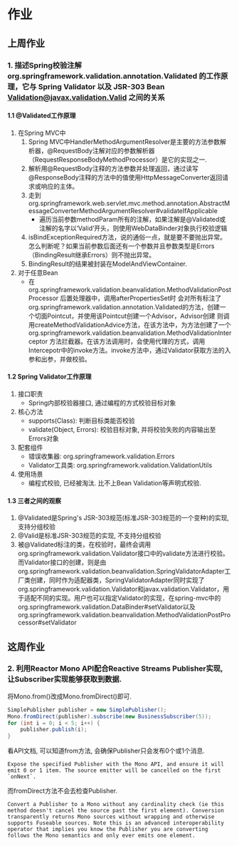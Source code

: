 # 作业
## 上周作业
### 1. 描述Spring校验注解org.springframework.validation.annotation.Validated 的⼯作原理，它与 Spring Validator 以及 JSR-303 Bean Validation@javax.validation.Valid 之间的关系

#### 1.1 @Validated工作原理
1. 在Spring MVC中
    1. Spring MVC中HandlerMethodArgumentResolver是主要的方法参数解析器，@RequestBody注解对应的参数解析器（RequestResponseBodyMethodProcessor）是它的实现之一.
    2. 解析用@RequestBody注释的方法参数并处理返回，通过读写@ResponseBody注释的方法中的值使用HttpMessageConverter返回请求或响应的主体。
    3. 走到org.springframework.web.servlet.mvc.method.annotation.AbstractMessageConverterMethodArgumentResolver#validateIfApplicable
        - 遍历当前参数methodParam所有的注解，如果注解是@Validated或注解的名字以‘Valid’开头，则使用WebDataBinder对象执行校验逻辑
    4. isBindExceptionRequired方法，说的通俗一点，就是要不要抛出异常。怎么判断呢？如果当前参数后面还有一个参数并且参数类型是Errors（BindingResult继承Errors）则不抛出异常。
    5. BindingResult的结果被封装在ModelAndViewContainer.
2. 对于任意Bean
    - 在org.springframework.validation.beanvalidation.MethodValidationPostProcessor 后置处理器中，调用afterPropertiesSet时 会对所有标注了org.springframework.validation.annotation.Validated的方法，创建一个切面Pointcut，并使用该Pointcut创建一个Advisor，Advisor创建 则调用createMethodValidationAdvice方法，在该方法中，为方法创建了一个org.springframework.validation.beanvalidation.MethodValidationInterceptor 方法拦截器。在该方法调用时，会使用代理的方式，调用Intercepotr中的invoke方法。invoke方法中，通过Validator获取方法的入参和出参，并做校验。

#### 1.2 Spring Validator工作原理
1. 接口职责
    - Spring内部校验器接口, 通过编程的方式校验目标对象
2. 核心方法
    - supports(Class): 判断目标类能否校验
    - validate(Object, Errors): 校验目标对象, 并将校验失败的内容输出至Errors对象
3. 配套组件
    - 错误收集器: org.springframework.validation.Errors
    - Validator工具类: org.springframework.validation.ValidationUtils
4. 使用场景
    - 编程式校验, 已经被淘汰. 比不上Bean Validation等声明式校验.

#### 1.3 三者之间的观察
1. @Validated是Spring's JSR-303规范(标准JSR-303规范的一个变种)的实现, 支持分组校验
2. @Valid是标准JSR-303规范的实现, 不支持分组校验
3. 被@Validated标注的类，在校验时，最终会调用org.springframework.validation.Validator接口中的validate方法进行校验。​ 而Validator接口的创建，则是由org.springframework.validation.beanvalidation.SpringValidatorAdapter工厂类创建，​ 同时作为适配器类，SpringValidatorAdapter同时实现了​ org.springframework.validation.Validator和javax.validation.Validator，用于适配不同的实现。​ 用户也可以指定Validator的实现，在spring-mvc中的org.springframework.validation.DataBinder#setValidator​ 以及org.springframework.validation.beanvalidation.MethodValidationPostProcessor#setValidator


## 这周作业
### 2. 利用Reactor Mono API配合Reactive Streams Publisher实现, 让Subscriber实现能够获取到数据.

将Mono.from()改成Mono.fromDirect()即可.

```java
SimplePublisher publisher = new SimplePublisher();
Mono.fromDirect(publisher).subscribe(new BusinessSubscriber(5));
for (int i = 0; i < 5; i++) {
    publisher.publish(i);
}
```

看API文档, 可以知道from方法, 会确保Publisher只会发布0个或1个消息.

    Expose the specified Publisher with the Mono API, and ensure it will emit 0 or 1 item. The source emitter will be cancelled on the first `onNext`.

而fromDirect方法不会去检查Publisher.

    Convert a Publisher to a Mono without any cardinality check (ie this method doesn't cancel the source past the first element). Conversion transparently returns Mono sources without wrapping and otherwise supports Fuseable sources. Note this is an advanced interoperability operator that implies you know the Publisher you are converting follows the Mono semantics and only ever emits one element.